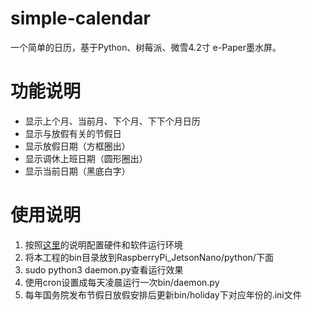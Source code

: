 # simple-calendar
一个简单的日历，基于Python、树莓派、微雪4.2寸 e-Paper墨水屏。
# 功能说明
  * 显示上个月、当前月、下个月、下下个月日历
  * 显示与放假有关的节假日
  * 显示放假日期（方框圈出）
  * 显示调休上班日期（圆形圈出）
  * 显示当前日期（黑底白字）
# 使用说明
  1. 按照[这里](https://www.waveshare.net/wiki/4.2inch_e-Paper_Module)的说明配置硬件和软件运行环境
  2. 将本工程的bin目录放到RaspberryPi_JetsonNano/python/下面
  3. sudo python3 daemon.py查看运行效果
  4. 使用cron设置成每天凌晨运行一次bin/daemon.py
  5. 每年国务院发布节假日放假安排后更新bin/holiday下对应年份的.ini文件
 
